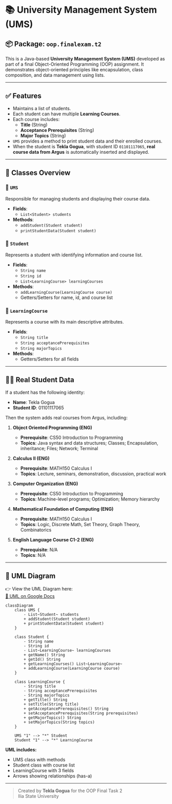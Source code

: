 # 📚 University Management System (UMS)

## 📦 Package: `oop.finalexam.t2`

This is a Java-based **University Management System (UMS)** developed as part of a final Object-Oriented Programming (OOP) assignment. It demonstrates object-oriented principles like encapsulation, class composition, and data management using lists.

---

## ✅ Features

- Maintains a list of students.
- Each student can have multiple **Learning Courses**.
- Each course includes:
  - **Title** (String)
  - **Acceptance Prerequisites** (String)
  - **Major Topics** (String)
- `UMS` provides a method to print student data and their enrolled courses.
- When the student is **Tekla Gogua**, with student ID `01101117065`, **real course data from Argus** is automatically inserted and displayed.

---

## 🧩 Classes Overview

### 🔹 `UMS`
Responsible for managing students and displaying their course data.

- **Fields**:
  - `List<Student> students`
- **Methods**:
  - `addStudent(Student student)`
  - `printStudentData(Student student)`

### 🔹 `Student`
Represents a student with identifying information and course list.

- **Fields**:
  - `String name`
  - `String id`
  - `List<LearningCourse> learningCourses`
- **Methods**:
  - `addLearningCourse(LearningCourse course)`
  - Getters/Setters for name, id, and course list

### 🔹 `LearningCourse`
Represents a course with its main descriptive attributes.

- **Fields**:
  - `String title`
  - `String acceptancePrerequisites`
  - `String majorTopics`
- **Methods**:
  - Getters/Setters for all fields

---

## 👩‍🎓 Real Student Data

If a student has the following identity:

- **Name**: Tekla Gogua  
- **Student ID**: 01101117065

Then the system adds real courses from Argus, including:

1. **Object Oriented Programming (ENG)**
   - **Prerequisite**: CS50 Introduction to Programming
   - **Topics**: Java syntax and data structures; Classes; Encapsulation, inheritance; Files; Network; Terminal

2. **Calculus II (ENG)**
   - **Prerequisite**: MATH150 Calculus I
   - **Topics**: Lecture, seminars, demonstration, discussion, practical work

3. **Computer Organization (ENG)**
   - **Prerequisite**: CS50 Introduction to Programming
   - **Topics**: Machine-level programs; Optimization; Memory hierarchy

4. **Mathematical Foundation of Computing (ENG)**
   - **Prerequisite**: MATH150 Calculus I
   - **Topics**: Logic, Discrete Math, Set Theory, Graph Theory, Combinatorics

5. **English Language Course C1-2 (ENG)**
   - **Prerequisite**: N/A
   - **Topics**: N/A

---

## 📐 UML Diagram

👉 View the UML Diagram here:  
[🔗 UML on Google Docs](https://docs.google.com/document/d/1vAxGx9rMbvvvfeIx8sN5PU9IU8WDw8JbcHAlzA-VdNc/edit?usp=sharing)

```mermaid
classDiagram
    class UMS {
        - List~Student~ students
        + addStudent(Student student)
        + printStudentData(Student student)
    }

    class Student {
        - String name
        - String id
        - List~LearningCourse~ learningCourses
        + getName() String
        + getId() String
        + getLearningCourses() List~LearningCourse~
        + addLearningCourse(LearningCourse course)
    }

    class LearningCourse {
        - String title
        - String acceptancePrerequisites
        - String majorTopics
        + getTitle() String
        + setTitle(String title)
        + getAcceptancePrerequisites() String
        + setAcceptancePrerequisites(String prerequisites)
        + getMajorTopics() String
        + setMajorTopics(String topics)
    }

    UMS "1" --> "*" Student
    Student "1" --> "*" LearningCourse
```

**UML includes:**
- UMS class with methods
- Student class with course list
- LearningCourse with 3 fields
- Arrows showing relationships (has-a)

---

> Created by **Tekla Gogua** for the OOP Final Task 2  
> Ilia State University



